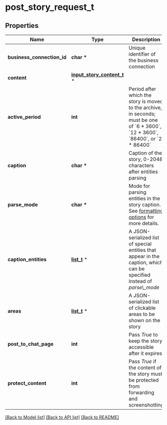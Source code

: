# post_story_request_t

## Properties
Name | Type | Description | Notes
------------ | ------------- | ------------- | -------------
**business_connection_id** | **char \*** | Unique identifier of the business connection | 
**content** | [**input_story_content_t**](input_story_content.md) \* |  | 
**active_period** | **int** | Period after which the story is moved to the archive, in seconds; must be one of &#x60;6 * 3600&#x60;, &#x60;12 * 3600&#x60;, &#x60;86400&#x60;, or &#x60;2 * 86400&#x60; | 
**caption** | **char \*** | Caption of the story, 0-2048 characters after entities parsing | [optional] 
**parse_mode** | **char \*** | Mode for parsing entities in the story caption. See [formatting options](https://core.telegram.org/bots/api/#formatting-options) for more details. | [optional] 
**caption_entities** | [**list_t**](message_entity.md) \* | A JSON-serialized list of special entities that appear in the caption, which can be specified instead of *parse\\_mode* | [optional] 
**areas** | [**list_t**](story_area.md) \* | A JSON-serialized list of clickable areas to be shown on the story | [optional] 
**post_to_chat_page** | **int** | Pass *True* to keep the story accessible after it expires | [optional] 
**protect_content** | **int** | Pass *True* if the content of the story must be protected from forwarding and screenshotting | [optional] 

[[Back to Model list]](../README.md#documentation-for-models) [[Back to API list]](../README.md#documentation-for-api-endpoints) [[Back to README]](../README.md)


